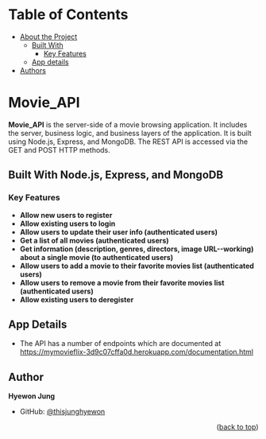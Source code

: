 <a name="readme-top"></a>

<!-- TABLE OF CONTENTS -->

# Table of Contents

- [About the Project](#about-project)
  - [Built With](#built-with)
    - [Key Features](#key-features)
  - [App details](#app-details)
- [Authors](#authors)

<!-- PROJECT DESCRIPTION -->

# Movie_API <a name="about-project"></a>

**Movie_API** is the server-side of a movie browsing application. It includes the server, business logic, and business layers of the application. It is built using Node.js, Express, and MongoDB. The REST API is accessed via the GET and POST HTTP methods.

## Built With Node.js, Express, and MongoDB<a name="built-with"></a>

<!-- Features -->

### Key Features <a name="key-features"></a>

- **Allow new users to register**
- **Allow existing users to login**
- **Allow users to update their user info (authenticated users)**
- **Get a list of all movies (authenticated users)**
- **Get information (description, genres, directors, image URL--working) about a single movie (to authenticated users)**
- **Allow users to add a movie to their favorite movies list (authenticated users)**
- **Allow users to remove a movie from their favorite movies list (authenticated users)**
- **Allow existing users to deregister**

## App Details <a name="app-details"></a>

- The API has a number of endpoints which are documented at https://mymovieflix-3d9c07cffa0d.herokuapp.com/documentation.html

<!-- AUTHORS -->

## Author<a name="authors"></a>

**Hyewon Jung**

- GitHub: [@thisjunghyewon](https://github.com/thisjunghyewon)

<p align="right">(<a href="#readme-top">back to top</a>)</p>
